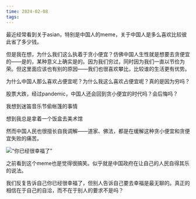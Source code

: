 ```yaml
---
time: 2024-02-08
tags:
---
```

最近经常看到关于asian，特别是中国人的meme，关于中国人是多么喜欢比较彼此省了多少钱。

但是我在想，为什么我们这么执着于贪小便宜？仿佛中国人生性就是想要去贪便宜的——是的，某种意义上确实是的。因为我们穷过，同时因为我们一直以节俭为荣。但这里面应该也有别的原因——我们也很喜欢攀比，比较谁的生活更有优势。

为什么中国人那么喜欢占便宜呢？为什么我这么喜欢占便宜呢？真的是因为穷吗？

股票大跌，经过pandemic，中国人还会回到贪小便宜的时代吗？会后悔吗？

我想到迷笛音乐节偷帐篷的事情

想到我总是拿着一个饭盒去美术馆

然而中国人民也很擅长自我调解——道家、佛法，都是在缓解这种贪小便宜和贪便宜失败的痛苦。

![“你已经很幸福了”](https://media.discordapp.net/attachments/1205205561222635580/1205336737585434624/image.png?ex=65d80050&is=65c58b50&hm=51e3dd252f7328b69e0b21b821f953fd6309959b19a9a2dfadb0b267aee4a2dc&=&width=792&height=1194)

之前看到这个meme也是觉得很搞笑。似乎就是中国政府在让自己的人民自得其乐的说法。

我们反复告诉自己你已经很幸福了，但别人告诉自己要去幸福是最无聊的。真正的相信在于自己的自洽，而不在于别人的要求不是吗？